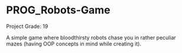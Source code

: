 # PROG_Robots-Game

Project Grade: 19

A simple game where bloodthirsty robots chase you in rather peculiar mazes (having OOP concepts in mind while creating it).
